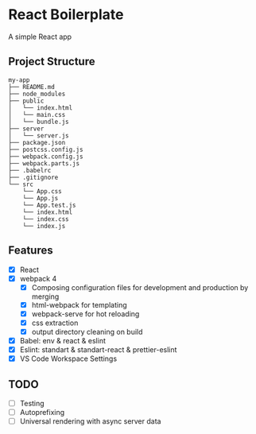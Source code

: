 # React Boilerplate

A simple React app

## Project Structure

```
my-app
├── README.md
├── node_modules
├── public
│   └── index.html
│   └── main.css
│   └── bundle.js
├── server
│   └── server.js
├── package.json
├── postcss.config.js
├── webpack.config.js
├── webpack.parts.js
├── .babelrc
├── .gitignore
└── src
    └── App.css
    └── App.js
    └── App.test.js
    └── index.html
    └── index.css
    └── index.js
```

## Features

* [x] React
* [x] webpack 4
  * [x] Composing configuration files for development and production by merging
  * [x] html-webpack for templating
  * [x] webpack-serve for hot reloading
  * [x] css extraction
  * [x] output directory cleaning on build
* [x] Babel: env & react & eslint
* [x] Eslint: standart & standart-react & prettier-eslint
* [x] VS Code Workspace Settings

## TODO

* [ ] Testing
* [ ] Autoprefixing
* [ ] Universal rendering with async server data
